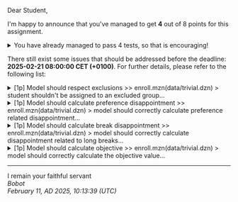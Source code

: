 Dear Student,

I'm happy to announce that you've managed to get **4** out of 8 points for this assignment.
<details><summary>You have already managed to pass 4 tests, so that is encouraging!</summary>&emsp;☑&nbsp;[1p]&nbsp;The&nbsp;model&nbsp;compiles<br>&emsp;☑&nbsp;[1p]&nbsp;Model&nbsp;should&nbsp;assign&nbsp;required&nbsp;classes<br>&emsp;☑&nbsp;[1p]&nbsp;Model&nbsp;should&nbsp;respect&nbsp;group&nbsp;limits<br>&emsp;☑&nbsp;[1p]&nbsp;Model&nbsp;should&nbsp;not&nbsp;assign&nbsp;overlapping&nbsp;groups</details>

There still exist some issues that should be addressed before the deadline: **2025-02-21 08:00:00 CET (+0100)**. For further details, please refer to the following list:

<details><summary>[1p] Model should respect exclusions &gt;&gt; enroll.mzn(data/trivial.dzn) &gt; student shouldn&#x27;t be assigned to an excluded group...</summary>-&nbsp;student&nbsp;5&nbsp;got&nbsp;assigned&nbsp;to&nbsp;group&nbsp;6;<br>given&nbsp;'optimal'&nbsp;solution:<br>-&nbsp;objective&nbsp;=&nbsp;2;<br>-&nbsp;total_preference_disappointment&nbsp;=&nbsp;2;<br>-&nbsp;total_break_disappointment&nbsp;=&nbsp;0;<br>-&nbsp;assignment&nbsp;=&nbsp;[3..4,&nbsp;{1,6},&nbsp;{3,5},&nbsp;{2,4},&nbsp;{1,6}];</details>
<details><summary>[1p] Model should calculate preference disappointment &gt;&gt; enroll.mzn(data/trivial.dzn) &gt; model should correctly calculate preference related disappointment...</summary>-&nbsp;total&nbsp;preference&nbsp;disappointment&nbsp;should&nbsp;equal&nbsp;3,&nbsp;instead&nbsp;got&nbsp;2;<br>given&nbsp;'optimal'&nbsp;solution:<br>-&nbsp;objective&nbsp;=&nbsp;2;<br>-&nbsp;total_preference_disappointment&nbsp;=&nbsp;2;<br>-&nbsp;total_break_disappointment&nbsp;=&nbsp;0;<br>-&nbsp;assignment&nbsp;=&nbsp;[3..4,&nbsp;{1,6},&nbsp;{3,5},&nbsp;{2,4},&nbsp;{1,6}];</details>
<details><summary>[1p] Model should calculate break disappointment &gt;&gt; enroll.mzn(data/trivial.dzn) &gt; model should correctly calculate disappointment related to long breaks...</summary>-&nbsp;total&nbsp;break&nbsp;disappointment&nbsp;should&nbsp;equal&nbsp;2,&nbsp;instead&nbsp;got&nbsp;0;<br>given&nbsp;'optimal'&nbsp;solution:<br>-&nbsp;objective&nbsp;=&nbsp;2;<br>-&nbsp;total_preference_disappointment&nbsp;=&nbsp;2;<br>-&nbsp;total_break_disappointment&nbsp;=&nbsp;0;<br>-&nbsp;assignment&nbsp;=&nbsp;[3..4,&nbsp;{1,6},&nbsp;{3,5},&nbsp;{2,4},&nbsp;{1,6}];</details>
<details><summary>[1p] Model should calculate objective &gt;&gt; enroll.mzn(data/trivial.dzn) &gt; model should correctly calculate the objective value...</summary>-&nbsp;objective&nbsp;should&nbsp;equal&nbsp;6,&nbsp;instead&nbsp;got&nbsp;2;<br>given&nbsp;'optimal'&nbsp;solution:<br>-&nbsp;objective&nbsp;=&nbsp;2;<br>-&nbsp;total_preference_disappointment&nbsp;=&nbsp;2;<br>-&nbsp;total_break_disappointment&nbsp;=&nbsp;0;<br>-&nbsp;assignment&nbsp;=&nbsp;[3..4,&nbsp;{1,6},&nbsp;{3,5},&nbsp;{2,4},&nbsp;{1,6}];</details>

-----------
I remain your faithful servant\
_Bobot_\
_February 11, AD 2025, 10:13:39 (UTC)_